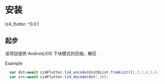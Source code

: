 # 安装

lz4_flutter: ^0.0.1

## 起步

该项目提供 Android,IOS 下块模式的压缩，解压


Example
```javascript
  var dst=await Lz4Flutter.lz4_encode(Uint8List.fromList([1,2,3,4,5,6,7,8,9,1,2,3,4,5,6,7,8,9,1,2,3,4,5,6,7,8,9,1,2,3,4,5,6,7,8,9]));
  var src=await Lz4Flutter.lz4_decode(dst!,36);
```
